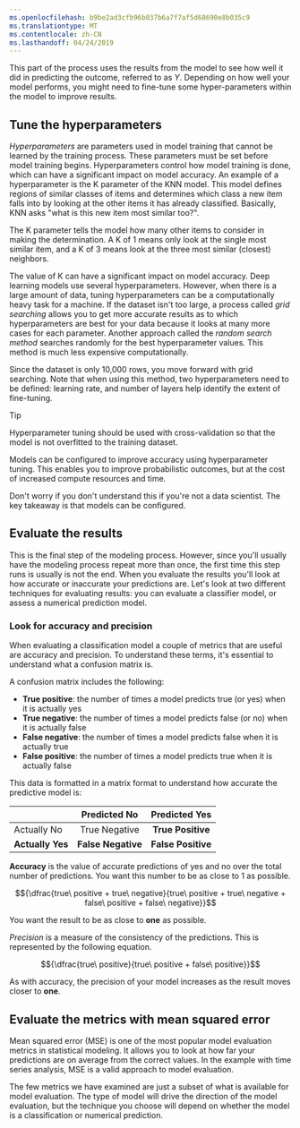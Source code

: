 ```yaml
---
ms.openlocfilehash: b9be2ad3cfb96b037b6a7f7af5d68690e8b035c9
ms.translationtype: MT
ms.contentlocale: zh-CN
ms.lasthandoff: 04/24/2019
---
```

This part of the process uses the results from the model to see how well it did in predicting the outcome, referred to as *Y*. Depending on how well your model performs, you might need to fine-tune some hyper-parameters within the model to improve results.

## <a name="tune-the-hyperparameters"></a>Tune the hyperparameters

*Hyperparameters* are parameters used in model training that cannot be learned by the training process. These parameters must be set before model training begins. Hyperparameters control how model training is done, which can have a significant impact on model accuracy. An example of a hyperparameter is the K parameter of the KNN model. This model defines regions of similar classes of items and determines which class a new item falls into by looking at the other items it has already classified. Basically, KNN asks "what is this new item most similar too?". 

The K parameter tells the model how many other items to consider in making the determination. A K of 1 means only look at the single most similar item, and a K of 3 means look at the three most similar (closest) neighbors. 

The value of K can have a significant impact on model accuracy. Deep learning models use several hyperparameters. However, when there is a large amount of data, tuning hyperparameters can be a computationally heavy task for a machine. If the dataset isn't too large, a process called *grid searching* allows you to get more accurate results as to which hyperparameters are best for your data because it looks at many more cases for each parameter. Another approach called the *random search method* searches randomly for the best hyperparameter values. This method is much less expensive computationally.

Since the dataset is only 10,000 rows, you move forward with grid searching. Note that when using this method, two hyperparameters need to be defined: learning rate, and number of layers help identify the extent of  fine-tuning.

> [!TIP]
> Hyperparameter tuning should be used with cross-validation so that the model is not overfitted to the training dataset.

Models can be configured to improve accuracy using hyperparameter tuning. This enables you to improve probabilistic outcomes, but at the cost of increased compute resources and time.

Don't worry if you don't understand this if you're not a data scientist. The key takeaway is that models can be configured.

## <a name="evaluate-the-results"></a>Evaluate the results

This is the final step of the modeling process. However, since you'll usually have the modeling process repeat more than once, the first time this step runs is usually is not the end. When you evaluate the results you'll look at how accurate or inaccurate your predictions are. Let's look at two different techniques for evaluating results: you can evaluate a classifier model, or assess a numerical prediction model.

### <a name="look-for-accuracy-and-precision"></a>Look for accuracy and precision

 When evaluating a classification model a couple of metrics that are useful are accuracy and precision. To understand these terms, it's essential to understand what a confusion matrix is.

A confusion matrix includes the following:

- **True positive**: the number of times a model predicts true (or yes) when it is actually yes
- **True negative**: the number of times a model predicts false (or no) when it is actually false
- **False negative**: the number of times a model predicts false when it is actually true
- **False positive**: the number of times a model predicts true when it is actually false

This data is formatted in a matrix format to understand how accurate the predictive model is:

|                  | Predicted No       | **Predicted Yes**  |
|------------------|:------------------:|:------------------:|
| Actually No      | True Negative      | **True Positive**  |
| **Actually Yes** | **False Negative** | **False Positive** |

**Accuracy** is the value of accurate predictions of yes and no over the total number of predictions. You want this number to be as close to 1 as possible.

$${\dfrac{true\ positive + true\ negative}{true\ positive + true\ negative + false\ positive + false\ negative}}$$

You want the result to be as close to **one** as possible.

*Precision* is a measure of the consistency of the predictions. This is represented by the following equation.

$${\dfrac{true\ positive}{true\ positive + false\ positive}}$$

As with accuracy, the precision of your model increases as the result moves closer to **one**.


## <a name="evaluate-the-metrics-with-mean-squared-error"></a>Evaluate the metrics with mean squared error

Mean squared error (MSE) is one of the most popular model evaluation metrics in statistical modeling. It allows you to look at how far your predictions are on average from the correct  values. In the example with time series analysis, MSE is a valid approach to model evaluation.

The few metrics we have examined are just a subset of what is available for model evaluation. The type of model will drive the direction of the model evaluation, but the technique you choose will depend on whether the model is a classification or numerical prediction.